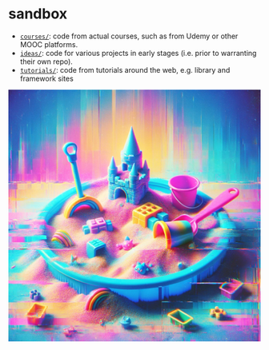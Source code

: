 # sandbox

- [`courses/`](./courses/): code from actual courses, such as from Udemy or other MOOC platforms.
- [`ideas/`](./ideas/): code for various projects in early stages (i.e. prior to warranting their own repo).
- [`tutorials/`](./tutorials/): code from tutorials around the web, e.g. library and framework sites

![sandbox with toys](./sandbox.png)
